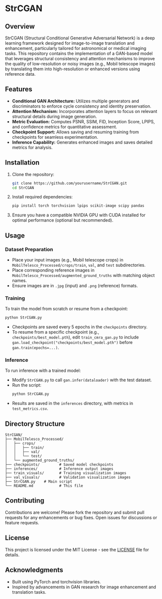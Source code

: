 # StrCGAN

## Overview
StrCGAN (Structural Conditional Generative Adversarial Network) is a deep learning framework designed for image-to-image translation and enhancement, particularly tailored for astronomical or medical imaging tasks. This repository contains the implementation of a GAN-based model that leverages structural consistency and attention mechanisms to improve the quality of low-resolution or noisy images (e.g., Mobil telescope images) by translating them into high-resolution or enhanced versions using reference data.

## Features
- **Conditional GAN Architecture:** Utilizes multiple generators and discriminators to enforce cycle consistency and identity preservation.
- **Attention Mechanism:** Incorporates attention layers to focus on relevant structural details during image generation.
- **Metric Evaluation:** Computes PSNR, SSIM, FID, Inception Score, LPIPS, and confidence metrics for quantitative assessment.
- **Checkpoint Support:** Allows saving and resuming training from checkpoints for seamless experimentation.
- **Inference Capability:** Generates enhanced images and saves detailed metrics for analysis.

## Installation
1. Clone the repository:
   ```bash
   git clone https://github.com/yourusername/StrCGAN.git
   cd StrCGAN
   ```
2. Install required dependencies:
   ```bash
   pip install torch torchvision lpips scikit-image scipy pandas
   ```
3. Ensure you have a compatible NVIDIA GPU with CUDA installed for optimal performance (optional but recommended).

## Usage
### Dataset Preparation
- Place your input images (e.g., Mobil telescope crops) in `MobilTelesco_Processed/crops/train`, `val`, and `test` subdirectories.
- Place corresponding reference images in `MobilTelesco_Processed/augmented_ground_truths` with matching object names.
- Ensure images are in `.jpg` (input) and `.png` (reference) formats.

### Training
To train the model from scratch or resume from a checkpoint:
```bash
python StrCGAN.py
```
- Checkpoints are saved every 5 epochs in the `checkpoints` directory.
- To resume from a specific checkpoint (e.g., `checkpoints/best_model.pth`), edit `train_cmra_gan.py` to include `gan.load_checkpoint("checkpoints/best_model.pth")` before `gan.train(epochs=...)`.

### Inference
To run inference with a trained model:
- Modify `StrCGAN.py` to call `gan.infer(dataloader)` with the test dataset.
- Run the script:
  ```bash
  python StrCGAN.py
  ```
- Results are saved in the `inferences` directory, with metrics in `test_metrics.csv`.

## Directory Structure
```
StrCGAN/
├── MobilTelesco_Processed/
│   ├── crops/
│   │   ├── train/
│   │   ├── val/
│   │   └── test/
│   └── augmented_ground_truths/
├── checkpoints/         # Saved model checkpoints
├── inferences/          # Inference output images
├── train_visuals/       # Training visualization images
├── val_visuals/         # Validation visualization images
├── StrCGAN.py    # Main script
└── README.md            # This file
```

## Contributing
Contributions are welcome! Please fork the repository and submit pull requests for any enhancements or bug fixes. Open issues for discussions or feature requests.

## License
This project is licensed under the MIT License - see the [LICENSE](LICENSE) file for details.

## Acknowledgments
- Built using PyTorch and torchvision libraries.
- Inspired by advancements in GAN research for image enhancement and translation tasks.
